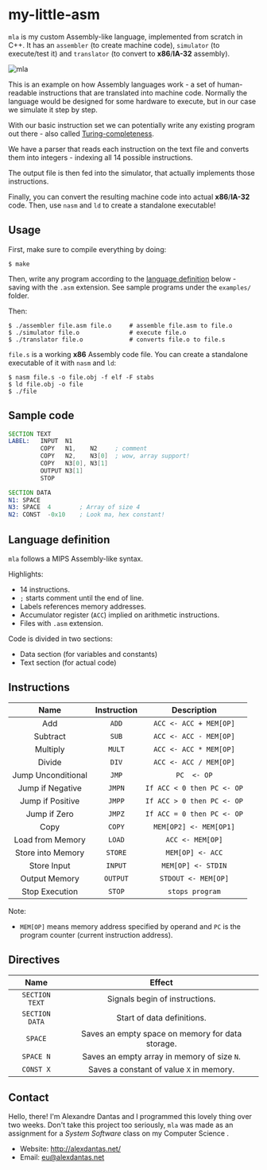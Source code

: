 # my-little-asm

`mla` is my custom Assembly-like language, implemented from
scratch in C++. It has an `assembler` (to create machine code),
`simulator` (to execute/test it) and `translator` (to convert
to **x86**/**IA-32** assembly).

![mla](http://alexdantas.net/projects/images/my-little-asm.png)

This is an example on how Assembly languages work - a set of
human-readable instructions that are translated into machine
code. Normally the language would be designed for some hardware
to execute, but in our case we simulate it step by step.

With our basic instruction set we can potentially write any
existing program out there - also called [Turing-completeness](http://en.wikipedia.org/wiki/Turing_completeness).

We have a parser that reads each instruction on the text file
and converts them into integers - indexing all 14 possible
instructions.

The output file is then fed into the simulator,
that actually implements those instructions.

Finally, you can convert the resulting machine code into actual
**x86**/**IA-32** code. Then, use `nasm` and `ld` to create a
standalone executable!

## Usage

First, make sure to compile everything by doing:

    $ make

Then, write any program according to the [language definition](#language-definition) below - saving with the `.asm` extension. See sample programs under the `examples/` folder.

Then:

    $ ./assembler file.asm file.o     # assemble file.asm to file.o
    $ ./simulator file.o              # execute file.o
	$ ./translator file.o             # converts file.o to file.s

`file.s` is a working **x86** Assembly code file.
You can create a standalone executable of it with `nasm` and `ld`:

    $ nasm file.s -o file.obj -f elf -F stabs
	$ ld file.obj -o file
	$ ./file

## Sample code

```asm
SECTION TEXT
LABEL:   INPUT  N1
         COPY   N1,    N2     ; comment
		 COPY   N2,    N3[0]  ; wow, array support!
		 COPY   N3[0], N3[1]
		 OUTPUT N3[1]
		 STOP

SECTION DATA
N1: SPACE
N3: SPACE  4        ; Array of size 4
N2: CONST  -0x10    ; Look ma, hex constant!
```

## Language definition

`mla` follows a MIPS Assembly-like syntax.

Highlights:

* 14 instructions.
* `;` starts comment until the end of line.
* Labels references memory addresses.
* Accumulator register (`ACC`) implied on arithmetic instructions.
* Files with `.asm` extension.

Code is divided in two sections:

* Data section (for variables and constants)
* Text section (for actual code)

## Instructions

| Name                | Instruction  | Description                |
| :-----------------: | :----------: | :------------------------: |
| Add                 | `ADD`        | `ACC <- ACC + MEM[OP]`     |
| Subtract            | `SUB`        | `ACC <- ACC - MEM[OP]`     |
| Multiply            | `MULT`       | `ACC <- ACC * MEM[OP]` |
| Divide              | `DIV`        | `ACC <- ACC / MEM[OP]` |
| Jump Unconditional  | `JMP`        | `PC  <- OP` |
| Jump if Negative    | `JMPN`       | `If ACC < 0 then PC <- OP` |
| Jump if Positive    | `JMPP`       | `If ACC > 0 then PC <- OP` |
| Jump if Zero        | `JMPZ`       | `If ACC = 0 then PC <- OP` |
| Copy                | `COPY`       | `MEM[OP2] <- MEM[OP1]` |
| Load from Memory    | `LOAD`       | `ACC <- MEM[OP]` |
| Store into Memory   | `STORE`      | `MEM[OP] <- ACC` |
| Store Input         | `INPUT`      | `MEM[OP] <- STDIN` |
| Output Memory       | `OUTPUT`     | `STDOUT <- MEM[OP]` |
| Stop Execution      | `STOP`       | `stops program` |

Note:

* `MEM[OP]` means memory address specified by operand and `PC`
  is the program counter (current instruction address).

## Directives

| Name            | Effect  |
| :-------------: | :-----: |
| `SECTION TEXT`  | Signals begin of instructions. |
| `SECTION DATA`  | Start of data definitions. |
| `SPACE`         | Saves an empty space on memory for data storage.|
| `SPACE N`       | Saves an empty array in memory of size `N`. |
| `CONST X`       | Saves a constant of value `X` in memory. |

## Contact

Hello, there! I'm Alexandre Dantas and I programmed this lovely
thing over two weeks. Don't take this project too seriously,
`mla` was made as an assignment for a _System Software_ class
on my Computer Science .

* Website: http://alexdantas.net/
* Email: <eu@alexdantas.net>

